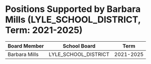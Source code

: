 # Positions Supported by Barbara Mills (LYLE_SCHOOL_DISTRICT, Term: 2021-2025)

| Board Member | School Board | Term |
|--------------|--------------|------|
| Barbara Mills | LYLE_SCHOOL_DISTRICT | 2021-2025 |

